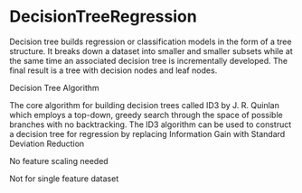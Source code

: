 # DecisionTreeRegression

Decision tree builds regression or classification models in the form of a tree structure. It breaks down a dataset into smaller and smaller subsets while at the same time an associated decision tree is incrementally developed. The final result is a tree with decision nodes and leaf nodes.

Decision Tree Algorithm

The core algorithm for building decision trees called ID3 by J. R. Quinlan which employs a top-down, greedy search through the space of possible branches with no backtracking. The ID3 algorithm can be used to construct a decision tree for regression by replacing Information Gain with Standard Deviation Reduction

No feature scaling needed

Not for single feature dataset
